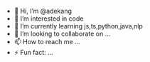- 👋 Hi, I’m @adekang
- 👀 I’m interested in code
- 🌱 I’m currently learning js,ts,python,java,nlp
- 💞️ I’m looking to collaborate on ...
- 📫 How to reach me ...
- ⚡ Fun fact: ...

<!---
adekang/adekang is a ✨ special ✨ repository because its `README.md` (this file) appears on your GitHub profile.
You can click the Preview link to take a look at your changes.
--->
